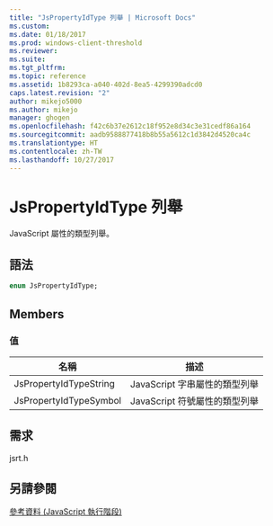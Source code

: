 ```yaml
---
title: "JsPropertyIdType 列舉 | Microsoft Docs"
ms.custom: 
ms.date: 01/18/2017
ms.prod: windows-client-threshold
ms.reviewer: 
ms.suite: 
ms.tgt_pltfrm: 
ms.topic: reference
ms.assetid: 1b8293ca-a040-402d-8ea5-4299390adcd0
caps.latest.revision: "2"
author: mikejo5000
ms.author: mikejo
manager: ghogen
ms.openlocfilehash: f42c6b37e2612c18f952e8d34c3e31cedf86a164
ms.sourcegitcommit: aadb9588877418b8b55a5612c1d3842d4520ca4c
ms.translationtype: HT
ms.contentlocale: zh-TW
ms.lasthandoff: 10/27/2017
---
```

# <a name="jspropertyidtype-enumeration"></a>JsPropertyIdType 列舉
JavaScript 屬性的類型列舉。  
  
## <a name="syntax"></a>語法  
  
```vb  
enum JsPropertyIdType;  
```  
  
## <a name="members"></a>Members  
  
### <a name="values"></a>值  
  
|名稱|描述|  
|----------|-----------------|  
|JsPropertyIdTypeString|JavaScript 字串屬性的類型列舉|  
|JsPropertyIdTypeSymbol|JavaScript 符號屬性的類型列舉|  
  
## <a name="requirements"></a>需求  
 jsrt.h  
  
## <a name="see-also"></a>另請參閱  
 [參考資料 (JavaScript 執行階段)](../chakra-hosting/reference-javascript-runtime.md)
